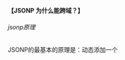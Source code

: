 #### 【JSONP 为什么能跨域？】
###### jsonp原理
JSONP的最基本的原理是：动态添加一个<script>标签，而script标签的src属性是**没有跨域的限制的**。这样说来，这种跨域方式其实与ajax XmlHttpRequest协议无关了

> 使用原生的script标签发起跨域请求 ↓
```
 <script>
         //回调函数
         function showData (result) {
             var data = JSON.stringify(result); //json对象转成字符串
             $("#text").val(data);
         }
 
         $(document).ready(function () {
 
             $("#btn").click(function () {
                 //向头部输入一个脚本，该脚本发起一个跨域请求
                 $("head").append("<script src='http://localhost:9090/student?callback=showData'><\/script>");
             });
         });
 </script>
```
++callback属性会在请求返回之后自动去调用后面的方法++

> 使用jsonp发起跨域请求 ↓
```
     <script>
 
         function showData (data) {
             console.info("调用showData");
 
             var result = JSON.stringify(data);
             $("#text").val(result);
         }
 
         $(document).ready(function () {
 
             $("#btn").click(function () {
 
                 $.ajax({
                     url: "http://localhost:9090/student",
                     type: "GET",
                     dataType: "jsonp",  //指定服务器返回的数据类型
                     jsonp: "theFunction",   
                     //指定参数名称,更改此属性会将默认的"callback参数改为自己自定义的
                     jsonpCallback: "showData", 
                     //指定回调函数名称,指定此参数之后,
                     //请求回来之后会先调用此方法再调用success方法.所以不管怎么样都会调用success
                     success: function (data) {
                         console.info("调用success");
                     }
                 });
             });
 
         });
     </script>
```
指定callback这个名称后，后台也需要跟着更改。
```
protected void doGet(HttpServletRequest request, HttpServletResponse response) throws ServletException, IOException {
    response.setCharacterEncoding("UTF-8");
    response.setContentType("text/html;charset=UTF-8");

    //数据
    List<Student> studentList = getStudentList();


    JSONArray jsonArray = JSONArray.fromObject(studentList);
    String result = jsonArray.toString();

    //前端传过来的回调函数名称
    String callback = request.getParameter("theFunction");
    //用回调函数名称包裹返回数据，这样，返回数据就作为回调函数的参数传回去了
    result = callback + "(" + result + ")";

    response.getWriter().write(result);
}
```
> jsonp方式**不支持POST方式跨域请求**，就算指定成POST方式，会自动转为GET方式；而后端如果设置成POST方式了，那就请求不了了。
> 
> jsonp的实现方式其实就是<script>脚本请求地址的方式一样，只是ajax的jsonp对其做了封装，所以可想而知，jsonp是不支持POST方式的。

<br>

---

##### 【动态页面中一个后添加的按钮怎么绑定事件】
> 因为js绑定事件代码在页面加载完成的时候就已经运行完成了,如果页面的元素本来不在页面上,绑定事件就会无效。而当你动态添加一个元素,而这个时候js早已运行完成了,所以就算你在原来的js上面已经写好绑定事件,再后来添加元素,也不会返回来调用这个绑定的js代码。所以一般都是使用事件委托来注册事件。就是在后面可能会动态加入元素的父标签上注册事件。该父标签下的所有子标签都会调用此方法。
```
$(document).on("click", "#site_add", function() { 
});
```
<br>

---


#### 【数组方法有哪些】
- push：向数组的末尾增加一项 返回值是数组的新长度
- unshift：向数组开头增加一项 返回值是数组的新长度
- pop:删除数组的末尾项 返回值是删除的数组项
- shift:删除数组开头项 返回被删除的开头项目
- splice：删除数组中的任意项 返回值是被删除的数组项
- slice:复制数组 返回值是复制到的新数组 写上数值之后 不包含被复制的最后一项

拼接：
- concat:把一个数组和另一个数组拼接在一起 返回拼接好的数组 
- join:把数组中的每一项 按照指定的分隔符拼接成字符串


排序：
- reverse:倒序数组 返回值倒序数组 原有数组改变
- sort:根据匿名函数进行冒泡排序 b-a倒序 a-b升序


兼容性不好：
- indexOf:返回获取项在数组中的索引
- lastIndexOf:返回获取项在数组中出现的最后一次索引
- forEach: 循环遍历数组 参数是一个匿名函数 默认返回为undefined
- map：循环遍历数组 参数是一个匿名函数

<br>

---

#### 【遍历数组的方法】
- **最传统方法 for循环**
- **for… in**
```
for(var i in arr){
     console.log(arr[i] +'/' + i);
 }
```
- **for... of**
```
 var arr = ["first","second",'third' ,"fourth",3,5,8];
 for(var item of arr){
     console.log(item);
 }
 //输出结果：
     first
     second
     third
     fourth
     3
     5
     8
```

for..in 和 for..of 都能遍历数组,但是有区别。遍历的item值，for...in 是数组遍历的下标值(0...length-1)；而for...of 遍历的item值是数值每一项确切的值。即 **for…in 循环出来的是key, for…of循环出来的是value**


```
var arr = ["first","second",'third' ,"fourth",3,5,8];
    //给数组添加新属性
    arr.name = 'zhangsan';
    for(var item of arr){
        console.log(item);
    }
    //输出：
        first 
        second
        third
        fourth
        3
        5
        8
    console.log('--------------分隔符----------------');
    for(var item in arr){
        console.log(arr[item] + '/' + item);
    }
    //输出：
     first/0
     second/1
     third/2
     fourth/3
     3/4
     5/5
     8/6 
     zhangsan/name
```
> 从上述代码可知：for...in 循环除了遍历数组元素外，还会遍历自定义属性，for...of只可以循环可迭代的可迭代属性，不可迭代属性在循环中被忽略了

- **foreach方法**：被传递给foreach的函数会在数组的每个元素上执行一次，元素作为参数传递给该函数
```
   var arr = ["first","second","third","fourth",3,5,8];
    //element 表示arr的单元项，index 表示arr单元项对应的索引值
    arr.forEach(function(element,index){
        console.log(element + '/' + index);

    })
    //输出结果：
      first/0
      second/1
      third/2
      fourth/3
      3/4
      5/5
      8/6
```
**注意**：未赋值的值是不会在foreach循环迭代的，但是手动赋值为undefined的元素是会被列出的
```
var arr = ['hhsfkh', '23234', , undefined, '3423',2423]
arr.forEach(function(element,index){
    console.log(element,index)
})
//输出结果
/*
hhsfkh 0
23234 1
undefined 3
3423 4
2423 5
*/
```
- **map 遍历数组**：通过callback对数组元素进行操作，并将所有操作结果放入数组中并返回该数组
```
var arr = ["first","second",'third' ,"fourth"];
 var arr2 = arr.map(function(item){
    return item.toUpperCase();
 })
 console.log(arr2);
 //输出：
 [FIRST,SECOND,THIRD, FOURTH]
```

- **filter函数**：返回一个包含所有在回调函数上返回为true的元素新数组，回调函数在此担任的是过滤器的角色，当元素符合条件，过滤器就返回true,而filter则会返回所有符合过滤条件的元素
```
var arr = ["first","second",'third' ,"fourth",3,5,8];
    var arr3 = arr.filter(function(item){
        if(typeof item == 'number'){
            return item;
        }
    })
    console.log(arr3);
    //输出结果： 
    [3,5,8]   
```

- **every函数**：当数组中的**每一个元素**在callback上被返回true时就返回true(注意：要求每一个单元项都返回true时才为true)
```
var arr = ["first","second",'third' ,"fourth",3,5,8];
var bol = arr.every(function(element){
    if(typeof element == 'string'){
        return element;
    }
 })
 console.log(bol); //false
```
**注意！！**
every()与filter()的区别是：后者会返回所有符合过滤条件的元素；前者会判断是不是数组中的所有元素都符合条件，并且返回的是布尔值

- some方法：只要数组中**有一项**在callback上就返回true
```
var arr = ["first","second",'third' ,"fourth",3,5,8];
    var bol = arr.some(function(element){
        if(typeof element == 'string'){
            return element;
        }
    })
    console.log(bol); //true
```
**注意！！**
every()与some()的区别是：前者要求所有元素都符合条件才返回true,后者要求只要有符合条件的就返回true

<br>

---

#### position的取值

取值 | 描述
---|---
absolute | 生成绝对定位的元素，相对于 static 定位以外的第一个父元素进行定位。<br>元素的位置通过 "left", "top", "right" 以及 "bottom" 属性进行规定。
fixed | 生成绝对定位的元素，相对于浏览器窗口进行定位。元素的位置通过 "left", "top", "right" 以及 "bottom" 属性进行规定。
relative | 生成相对定位的元素，相对于其正常位置进行定位。因此，"left:20" 会向元素的 LEFT 位置添加 20 像素。
static | 默认值。没有定位，元素出现在正常的流中（忽略 top, bottom, left, right 或者 z-index 声明）。
inherit | 规定应该从父元素继承 position 属性的值。

#### 304状态码
是对客户端有缓存情况下服务端的一种响应。
> 客户端在请求一个文件的时候，发现自己缓存的文件有 Last Modified ，那么在请求中会包含 If Modified Since ，这个时间就是缓存文件的 Last Modified 。因此，如果请求中包含 If Modified Since，就说明已经有缓存在客户端。服务端只要判断这个时间和当前请求的文件的修改时间就可以确定是返回 304 还是 200 。

对于静态文件，例如：CSS、图片，服务器会自动完成 Last Modified 和 If Modified Since 的比较，完成缓存或者更新。但是对于动态页面，就是动态产生的页面，往往没有包含 Last Modified 信息，这样浏览器、网关等都不会做缓存，也就是在每次请求的时候都完成一个 200 的请求。

因此，对于动态页面做缓存加速，首先要在 Response 的 HTTP Header 中增加 Last Modified 定义，其次根据 Request 中的 If Modified Since 和被请求内容的更新时间来返回 200 或者 304 。虽然在返回 304 的时候已经做了一次数据库查询，但是可以避免接下来更多的数据库查询，并且没有返回页面内容而只是一个 HTTP Header，从而大大的降低带宽的消耗，对于用户的感觉也是提高。当这些缓存有效的时候，通过 Fiddler 或HttpWatch 查看一个请求会得到这样的结果：

- 第一次访问 200 <br>
- 按F5刷新（第二次访问） 304 <br>
- 按Ctrl+F5强制刷新 200
